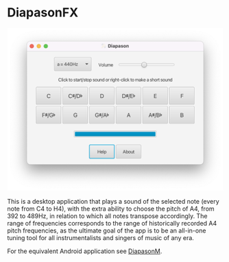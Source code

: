 # DiapasonFX

![screenshot](/DiapasonFX_Mac.png)

This is a desktop application that plays a sound of the selected note (every note from C4 to H4), with the extra ability to choose the pitch of A4, from 392 to 489Hz, in relation to which all notes transpose accordingly. The range of frequencies corresponds to the range of historically recorded A4 pitch frequencies, as the ultimate goal of the app is to be an all-in-one tuning tool for all instrumentalists and singers of music of any era.

For the equivalent Android application see [DiapasonM](https://github.com/dimitris47/diapasonm).
